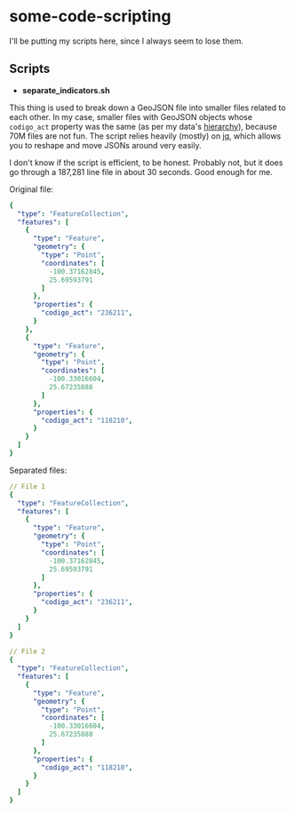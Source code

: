# some-code-scripting
I'll be putting my scripts here, since I always seem to lose them.

## Scripts
- **separate_indicators.sh**

This thing is used to break down a GeoJSON file into smaller files related to each other.
In my case, smaller files with GeoJSON objects whose `codigo_act`
property was the same (as per my data's [hierarchy](https://www.inegi.org.mx/app/scian/)), 
because 70M files are not fun. The script relies heavily (mostly) on [jq](https://github.com/stedolan/jq), which allows you to
reshape and move JSONs around very easily. 

I don't know if the script is efficient, to be honest. Probably not, but it does go through a 187,281 line file in about 30 seconds. Good enough for me.

Original file:
```yaml
{
  "type": "FeatureCollection",
  "features": [
    {
      "type": "Feature",
      "geometry": {
        "type": "Point",
        "coordinates": [
          -100.37162845,
          25.69593791
        ]
      },
      "properties": {
        "codigo_act": "236211",
      }
    },
    {
      "type": "Feature",
      "geometry": {
        "type": "Point",
        "coordinates": [
          -100.33016604,
          25.67235888
        ]
      },
      "properties": {
        "codigo_act": "118210",
      }
    }
  ]
}
```


Separated files:
```yaml
// File 1
{
  "type": "FeatureCollection",
  "features": [
    {
      "type": "Feature",
      "geometry": {
        "type": "Point",
        "coordinates": [
          -100.37162845,
          25.69593791
        ]
      },
      "properties": {
        "codigo_act": "236211",
      }
    }
  ]
}
    
// File 2
{
  "type": "FeatureCollection",
  "features": [
    {
      "type": "Feature",
      "geometry": {
        "type": "Point",
        "coordinates": [
          -100.33016604,
          25.67235888
        ]
      },
      "properties": {
        "codigo_act": "118210",
      }
    }
  ]
}
```
